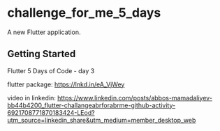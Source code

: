 # challenge_for_me_5_days

A new Flutter application.

## Getting Started

Flutter 5 Days of Code - day 3

flutter package: https://lnkd.in/eA_VjWey

video in linkedin: https://www.linkedin.com/posts/abbos-mamadaliyev-bb44b4200_flutter-challangeabrforabrme-github-activity-6921708771870183424-LEod?utm_source=linkedin_share&utm_medium=member_desktop_web